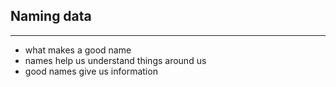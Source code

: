 ## Naming data

----

  - what makes a good name
  - names help us understand things around us
  - good names give us information

